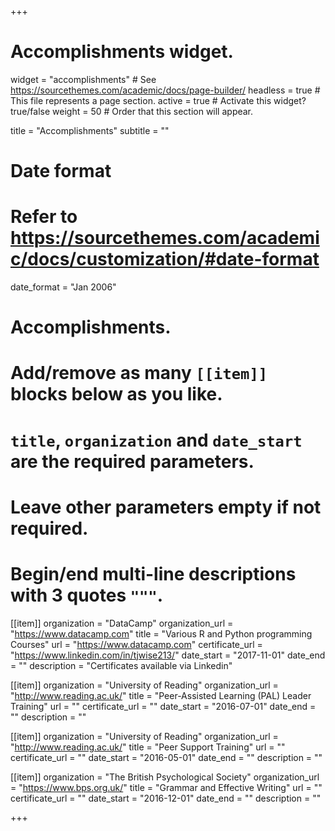 +++
# Accomplishments widget.
widget = "accomplishments"  # See https://sourcethemes.com/academic/docs/page-builder/
headless = true  # This file represents a page section.
active = true  # Activate this widget? true/false
weight = 50  # Order that this section will appear.

title = "Accomplish&shy;ments"
subtitle = ""

# Date format
#   Refer to https://sourcethemes.com/academic/docs/customization/#date-format
date_format = "Jan 2006"

# Accomplishments.
#   Add/remove as many `[[item]]` blocks below as you like.
#   `title`, `organization` and `date_start` are the required parameters.
#   Leave other parameters empty if not required.
#   Begin/end multi-line descriptions with 3 quotes `"""`.

[[item]]
  organization = "DataCamp"
  organization_url = "https://www.datacamp.com"
  title = "Various R and Python programming Courses"
  url = "https://www.datacamp.com"
  certificate_url = "https://www.linkedin.com/in/tjwise213/"
  date_start = "2017-11-01"
  date_end = ""
  description = "Certificates available via Linkedin"
  
[[item]]
  organization = "University of Reading"
  organization_url = "http://www.reading.ac.uk/"
  title = "Peer-Assisted Learning (PAL) Leader Training"
  url = ""
  certificate_url = ""
  date_start = "2016-07-01"
  date_end = ""
  description = ""
  
[[item]]
  organization = "University of Reading"
  organization_url = "http://www.reading.ac.uk/"
  title = "Peer Support Training"
  url = ""
  certificate_url = ""
  date_start = "2016-05-01"
  date_end = ""
  description = ""
  
[[item]]
  organization = "The British Psychological Society"
  organization_url = "https://www.bps.org.uk/"
  title = "Grammar and Effective Writing"
  url = ""
  certificate_url = ""
  date_start = "2016-12-01"
  date_end = ""
  description = ""

+++
